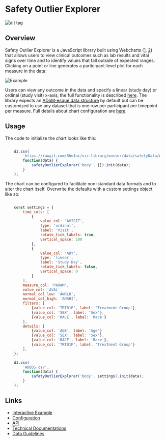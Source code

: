 # Safety Outlier Explorer
![alt tag](https://user-images.githubusercontent.com/31038805/32173925-d40b050a-bd56-11e7-8750-1bc631296376.gif)

## Overview 
Safety Outlier Explorer is a JavaScript library built using Webcharts ([1](https://github.com/RhoInc/Webcharts), [2](https://github.com/RhoInc/webcharts-wrapper-boilerplate)) that allows users to view clinical outcomes such as lab results and vital signs over time and to identify values that fall outside of expected ranges. Clicking on a point or line generates a participant-level plot for each measure in the data:

![Example](https://github.com/RhoInc/safety-outlier-explorer/wiki/img/all-measures.PNG)

Users can view any outcome in the data and specify a linear (study day) or ordinal (study visit) x-axis; the full functionality is described [here](https://github.com/RhoInc/safety-outlier-explorer/wiki/Technical-Documentation).
The library expects an [ADaM-esque data structure](https://www.cdisc.org/system/files/members/standard/foundational/adam/analysis_data_model_v2.1.pdf) by default but can be customized to use any dataset that is one row per participant per timepoint per measure.
Full details about chart configuration are [here](https://github.com/RhoInc/safety-outlier-explorer/wiki/Configuration).

## Usage
The code to initialize the chart looks like this: 

```javascript

    d3.csv(
        'https://rawgit.com/RhoInc/viz-library/master/data/safetyData/ADBDS.csv',
        function(data) {
            safetyOutlierExplorer('body', {}).init(data);
        }
    );

```

The chart can be configured to facilitate non-standard data formats and to alter the chart itself. Overwrite the defaults with a custom settings object like so:

```javascript

    const settings = {
        time_cols: [
            {
                value_col: 'AVISIT',
                type: 'ordinal',
                label: 'Visit',
                rotate_tick_labels: true,
                vertical_space: 100
            },
            {
                value_col: 'ADY',
                type: 'linear',
                label: 'Study Day',
                rotate_tick_labels: false,
                vertical_space: 0
            }
        ],
        measure_col: 'PARAM',
        value_col: 'AVAL',
        normal_col_low: 'ANRLO',
        normal_col_high: 'ANRHI',
        filters: [
            {value_col: 'TRT01P', label: 'Treatment Group'},
            {value_col: 'SEX', label: 'Sex'},
            {value_col: 'RACE', label: 'Race'}
        ],
        details: [
            {value_col: 'AGE', label: 'Age'}
            {value_col: 'SEX', label: 'Sex'},
            {value_col: 'RACE', label: 'Race'},
            {value_col: 'TRT01P', label: 'Treatment Group'}
        ],
    };

    d3.csv(
        'ADBDS.csv',
        function(data) {
            safetyOutlierExplorer('body', settings).init(data);
        }
    );

```

## Links 
- [Interactive Example](https://rhoinc.github.io/safety-outlier-explorer/test-page/)
- [Configuration](https://github.com/RhoInc/safety-outlier-explorer/wiki/Configuration) 
- [API](https://github.com/RhoInc/safety-outlier-explorer/wiki/API)
- [Technical Documentations](https://github.com/RhoInc/safety-outlier-explorer/wiki/Technical-Documentation) 
- [Data Guidelines](https://github.com/RhoInc/safety-outlier-explorer/wiki/Data-Guidelines)
